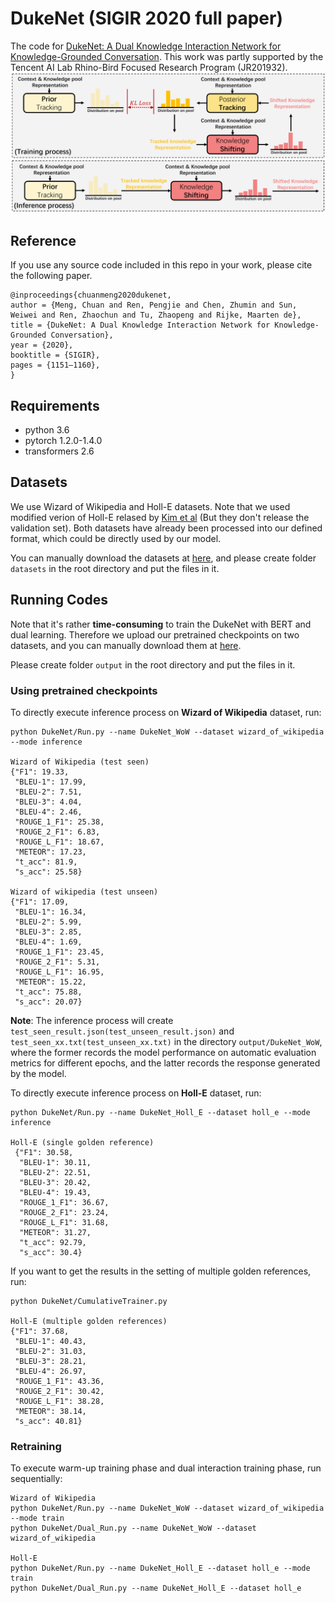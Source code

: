 # DukeNet (SIGIR 2020 full paper)
The code for [DukeNet: A Dual Knowledge Interaction Network for Knowledge-Grounded Conversation](https://dl.acm.org/doi/pdf/10.1145/3397271.3401097). This work was partly supported by the Tencent AI Lab Rhino-Bird Focused Research Program (JR201932).
![image](https://github.com/ChuanMeng/DukeNet/blob/master/figure.png)

## Reference
If you use any source code included in this repo in your work, please cite the following paper.
```
@inproceedings{chuanmeng2020dukenet,
author = {Meng, Chuan and Ren, Pengjie and Chen, Zhumin and Sun, Weiwei and Ren, Zhaochun and Tu, Zhaopeng and Rijke, Maarten de},
title = {DukeNet: A Dual Knowledge Interaction Network for Knowledge-Grounded Conversation},
year = {2020},
booktitle = {SIGIR},
pages = {1151–1160},
}
```

## Requirements 
* python 3.6
* pytorch 1.2.0-1.4.0
* transformers 2.6

## Datasets
We use Wizard of Wikipedia and Holl-E datasets. Note that we used modified verion of Holl-E relased by [Kim et al](https://arxiv.org/abs/2002.07510?context=cs.CL) (But they don't release the validation set).
Both datasets have already been processed into our defined format, which could be directly used by our model.

You can manually download the datasets at [here](https://drive.google.com/drive/folders/1dgkCKaypKHej-NE2HYuiP1VhuF-xCgqT?usp=sharing), and please create folder `datasets` in the root directory and put the files in it.

## Running Codes
Note that it's rather **time-consuming** to train the DukeNet with BERT and dual learning. Therefore we upload our pretrained checkpoints on two datasets, and you can manually download them at [here](https://drive.google.com/drive/folders/12mb_wb-lRb1pKwnut_RLaH5lBiSwniRZ?usp=sharing).

Please create folder `output` in the root directory and put the files in it.

### Using pretrained checkpoints
To directly execute inference process on **Wizard of Wikipedia** dataset, run:
```
python DukeNet/Run.py --name DukeNet_WoW --dataset wizard_of_wikipedia --mode inference

Wizard of Wikipedia (test seen)
{"F1": 19.33,
 "BLEU-1": 17.99,
 "BLEU-2": 7.51,
 "BLEU-3": 4.04,
 "BLEU-4": 2.46,
 "ROUGE_1_F1": 25.38,
 "ROUGE_2_F1": 6.83,
 "ROUGE_L_F1": 18.67,
 "METEOR": 17.23,
 "t_acc": 81.9,
 "s_acc": 25.58}

Wizard of wikipedia (test unseen)
{"F1": 17.09,
 "BLEU-1": 16.34,
 "BLEU-2": 5.99,
 "BLEU-3": 2.85,
 "BLEU-4": 1.69,
 "ROUGE_1_F1": 23.45,
 "ROUGE_2_F1": 5.31,
 "ROUGE_L_F1": 16.95,
 "METEOR": 15.22,
 "t_acc": 75.88,
 "s_acc": 20.07}
```
**Note**: The inference process will create `test_seen_result.json(test_unseen_result.json)` and `test_seen_xx.txt(test_unseen_xx.txt)` in the directory `output/DukeNet_WoW`, where the former records the model performance on automatic evaluation metrics for different epochs, and the latter records the response generated by the model.

To directly execute inference process on **Holl-E** dataset, run:
```
python DukeNet/Run.py --name DukeNet_Holl_E --dataset holl_e --mode inference

Holl-E (single golden reference)
 {"F1": 30.58,
  "BLEU-1": 30.11,
  "BLEU-2": 22.51,
  "BLEU-3": 20.42,
  "BLEU-4": 19.43,
  "ROUGE_1_F1": 36.67,
  "ROUGE_2_F1": 23.24,
  "ROUGE_L_F1": 31.68,
  "METEOR": 31.27,
  "t_acc": 92.79,
  "s_acc": 30.4}
 ```
 
If you want to get the results in the setting of multiple golden references, run:
```
python DukeNet/CumulativeTrainer.py 

Holl-E (multiple golden references)
{"F1": 37.68,
 "BLEU-1": 40.43, 
 "BLEU-2": 31.03, 
 "BLEU-3": 28.21, 
 "BLEU-4": 26.97, 
 "ROUGE_1_F1": 43.36, 
 "ROUGE_2_F1": 30.42, 
 "ROUGE_L_F1": 38.28, 
 "METEOR": 38.14,  
 "s_acc": 40.81}
```

### Retraining
To execute warm-up training phase and dual interaction training phase, run sequentially:
```
Wizard of Wikipedia
python DukeNet/Run.py --name DukeNet_WoW --dataset wizard_of_wikipedia --mode train
python DukeNet/Dual_Run.py --name DukeNet_WoW --dataset wizard_of_wikipedia 

Holl-E
python DukeNet/Run.py --name DukeNet_Holl_E --dataset holl_e --mode train
python DukeNet/Dual_Run.py --name DukeNet_Holl_E --dataset holl_e 
```








